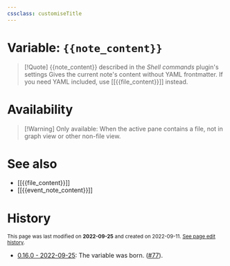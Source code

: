 ```yaml
---
cssclass: customiseTitle
---
```

# Variable: `{{note_content}}`
> [!Quote] {{note_content}} described in the *Shell commands* plugin's settings
> Gives the current note's content without YAML frontmatter. If you need YAML included, use [[{{file_content}}]] instead.

# Availability
> [!Warning] Only available:
> When the active pane contains a file, not in graph view or other non-file view.

# See also
- [[{{file_content}}]]
- [[{{event_note_content}}]]

# History
<small>This page was last modified on <strong>2022-09-25</strong> and created on 2022-09-11. <a href="https://github.com/Taitava/obsidian-shellcommands-documentation/commits/main/./Variables/%7B%7Bnote_content%7D%7D.md">See page edit history</a>.</small>
- [0.16.0 - 2022-09-25](https://github.com/Taitava/obsidian-shellcommands/blob/main/CHANGELOG.md#0160---2022-09-25): The variable was born. ([#77](https://github.com/Taitava/obsidian-shellcommands/issues/77)).